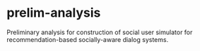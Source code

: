 # prelim-analysis
Preliminary analysis for construction of social user simulator for recommendation-based socially-aware dialog systems.

